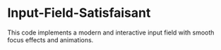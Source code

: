 # Input-Field-Satisfaisant
This code implements a modern and interactive input field with smooth focus effects and animations.
